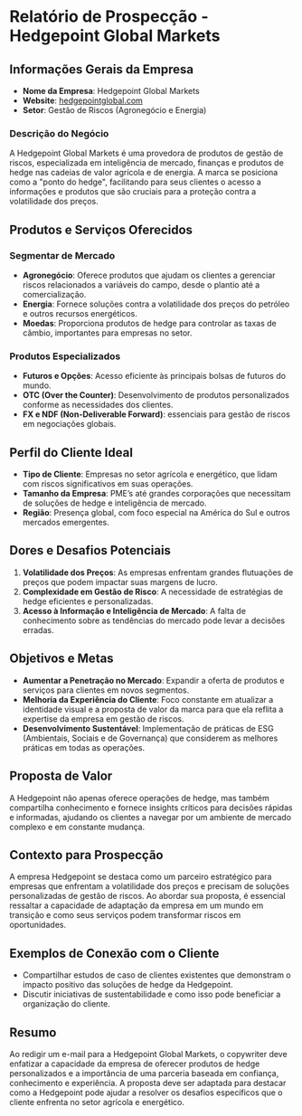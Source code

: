 # Relatório de Prospecção - Hedgepoint Global Markets

## Informações Gerais da Empresa
- **Nome da Empresa**: Hedgepoint Global Markets
- **Website**: [hedgepointglobal.com](https://hedgepointglobal.com/)
- **Setor**: Gestão de Riscos (Agronegócio e Energia)
  
### Descrição do Negócio
A Hedgepoint Global Markets é uma provedora de produtos de gestão de riscos, especializada em inteligência de mercado, finanças e produtos de hedge nas cadeias de valor agrícola e de energia. A marca se posiciona como a "ponto do hedge", facilitando para seus clientes o acesso a informações e produtos que são cruciais para a proteção contra a volatilidade dos preços.

## Produtos e Serviços Oferecidos
### Segmentar de Mercado
- **Agronegócio**: Oferece produtos que ajudam os clientes a gerenciar riscos relacionados a variáveis do campo, desde o plantio até a comercialização.
- **Energia**: Fornece soluções contra a volatilidade dos preços do petróleo e outros recursos energéticos.
- **Moedas**: Proporciona produtos de hedge para controlar as taxas de câmbio, importantes para empresas no setor.

### Produtos Especializados
- **Futuros e Opções**: Acesso eficiente às principais bolsas de futuros do mundo.
- **OTC (Over the Counter)**: Desenvolvimento de produtos personalizados conforme as necessidades dos clientes.
- **FX e NDF (Non-Deliverable Forward)**: essenciais para gestão de riscos em negociações globais.

## Perfil do Cliente Ideal
- **Tipo de Cliente**: Empresas no setor agrícola e energético, que lidam com riscos significativos em suas operações.
- **Tamanho da Empresa**: PME’s até grandes corporações que necessitam de soluções de hedge e inteligência de mercado.
- **Região**: Presença global, com foco especial na América do Sul e outros mercados emergentes.

## Dores e Desafios Potenciais
1. **Volatilidade dos Preços**: As empresas enfrentam grandes flutuações de preços que podem impactar suas margens de lucro.
2. **Complexidade em Gestão de Risco**: A necessidade de estratégias de hedge eficientes e personalizadas.
3. **Acesso à Informação e Inteligência de Mercado**: A falta de conhecimento sobre as tendências do mercado pode levar a decisões erradas.

## Objetivos e Metas
- **Aumentar a Penetração no Mercado**: Expandir a oferta de produtos e serviços para clientes em novos segmentos.
- **Melhoria da Experiência do Cliente**: Foco constante em atualizar a identidade visual e a proposta de valor da marca para que ela reflita a expertise da empresa em gestão de riscos.
- **Desenvolvimento Sustentável**: Implementação de práticas de ESG (Ambientais, Sociais e de Governança) que considerem as melhores práticas em todas as operações.

## Proposta de Valor
A Hedgepoint não apenas oferece operações de hedge, mas também compartilha conhecimento e fornece insights críticos para decisões rápidas e informadas, ajudando os clientes a navegar por um ambiente de mercado complexo e em constante mudança.

## Contexto para Prospecção
A empresa Hedgepoint se destaca como um parceiro estratégico para empresas que enfrentam a volatilidade dos preços e precisam de soluções personalizadas de gestão de riscos. Ao abordar sua proposta, é essencial ressaltar a capacidade de adaptação da empresa em um mundo em transição e como seus serviços podem transformar riscos em oportunidades.

## Exemplos de Conexão com o Cliente
- Compartilhar estudos de caso de clientes existentes que demonstram o impacto positivo das soluções de hedge da Hedgepoint.
- Discutir iniciativas de sustentabilidade e como isso pode beneficiar a organização do cliente.

## Resumo
Ao redigir um e-mail para a Hedgepoint Global Markets, o copywriter deve enfatizar a capacidade da empresa de oferecer produtos de hedge personalizados e a importância de uma parceria baseada em confiança, conhecimento e experiência. A proposta deve ser adaptada para destacar como a Hedgepoint pode ajudar a resolver os desafios específicos que o cliente enfrenta no setor agrícola e energético.